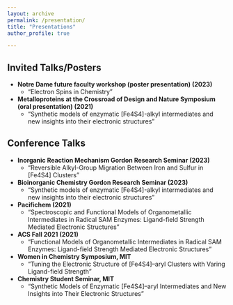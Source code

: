 ```yaml
---
layout: archive
permalink: /presentation/
title: "Presentations"
author_profile: true

---
```

## Invited Talks/Posters
* **Notre Dame future faculty workshop (poster presentation) (2023)**
  * <q>Electron Spins in Chemistry</q> 
* **Metalloproteins at the Crossroad of Design and Nature Symposium (oral presentation) (2021)**
  * <q>Synthetic models of enzymatic [Fe4S4]-alkyl intermediates and new insights into their electronic structures</q> 

## Conference Talks
* **Inorganic Reaction Mechanism Gordon Research Seminar (2023)**
  * <q>Reversible Alkyl-Group Migration Between Iron and Sulfur in [Fe4S4] Clusters</q> 
* **Bioinorganic Chemistry Gordon Research Seminar (2023)**
  * <q>Synthetic models of enzymatic [Fe4S4]-alkyl intermediates and new insights into their electronic structures</q> 
* **Pacifichem (2021)**
  * <q>Spectroscopic and Functional Models of Organometallic Intermediates in Radical SAM Enzymes: Ligand-field Strength Mediated Electronic Structures</q> 
* **ACS Fall 2021 (2021)**
  * <q>Functional Models of Organometallic Intermediates in Radical SAM Enzymes: Ligand-field Strength Mediated Electronic Structures</q> 
* **Women in Chemistry Symposium, MIT**
  * <q>Tuning the Electronic Structure of [Fe4S4]–aryl Clusters with Varing Ligand-field Strength</q> 
* **Chemistry Student Seminar, MIT**
  * <q>Synthetic Models of Enzymatic [Fe4S4]–aryl Intermediates and New Insights into Their Electronic Structures</q> 